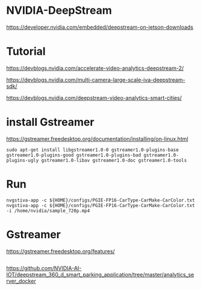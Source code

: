 # NVIDIA-DeepStream

https://developer.nvidia.com/embedded/deepstream-on-jetson-downloads

# Tutorial
https://devblogs.nvidia.com/accelerate-video-analytics-deepstream-2/

https://devblogs.nvidia.com/multi-camera-large-scale-iva-deepstream-sdk/

https://devblogs.nvidia.com/deepstream-video-analytics-smart-cities/

# install Gstreamer
https://gstreamer.freedesktop.org/documentation/installing/on-linux.html
```
sudo apt-get install libgstreamer1.0-0 gstreamer1.0-plugins-base gstreamer1.0-plugins-good gstreamer1.0-plugins-bad gstreamer1.0-plugins-ugly gstreamer1.0-libav gstreamer1.0-doc gstreamer1.0-tools
```
# Run
```
nvgstiva-app -c ${HOME}/configs/PGIE-FP16-CarType-CarMake-CarColor.txt
nvgstiva-app -c ${HOME}/configs/PGIE-FP16-CarType-CarMake-CarColor.txt     -i /home/nvidia/sample_720p.mp4
```
# Gstreamer
https://gstreamer.freedesktop.org/features/
```

```

https://github.com/NVIDIA-AI-IOT/deepstream_360_d_smart_parking_application/tree/master/analytics_server_docker
